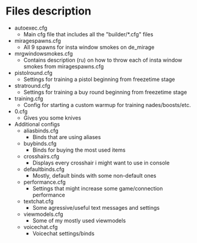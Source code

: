 # Files description
-  autoexec.cfg 
    - Main cfg file that includes all the "builder/*.cfg" files
- miragespawns.cfg
    - All 9 spawns for insta window smokes on de_mirage
-  mrgwindowsmokes.cfg
    - Contains description (ru) on how to throw each of insta window smokes from miragespawns.cfg
-  pistolround.cfg
    - Settings for training a pistol beginning from freezetime stage
-  stratround.cfg
    - Settings for training a buy round beginning from freezetime stage
-  training.cfg
    - Config for starting a custom warmup for training nades/boosts/etc.
-  0.cfg
    - Gives you some knives
- Additional configs
    - aliasbinds.cfg
	    - Binds that are using aliases
	- buybinds.cfg
		- Binds for buying the most used items
	- crosshairs.cfg
		- Displays every crosshair i might want to use in console
	- defaultbinds.cfg
		- Mostly, default binds with some non-default ones
	- performance.cfg 
		- Settings that might increase some game/connection performance
	- textchat.cfg
		- Some agressive/useful text messages and settings
	- viewmodels.cfg 
		- Some of my mostly used viewmodels
	- voicechat.cfg 
		- Voicechat settings/binds